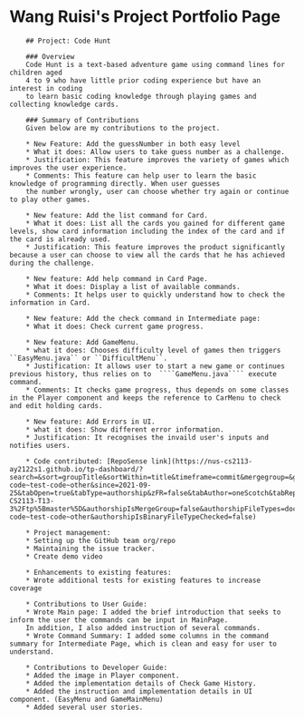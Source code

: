 # Wang Ruisi's Project Portfolio Page

        ## Project: Code Hunt

        ### Overview
        Code Hunt is a text-based adventure game using command lines for children aged
        4 to 9 who have little prior coding experience but have an interest in coding
        to learn basic coding knowledge through playing games and collecting knowledge cards.

        ### Summary of Contributions
        Given below are my contributions to the project.

        * New Feature: Add the guessNumber in both easy level
        * What it does: Allow users to take guess number as a challenge.
        * Justification: This feature improves the variety of games which improves the user experience.
        * Comments: This feature can help user to learn the basic knowledge of programming directly. When user guesses
        the number wrongly, user can choose whether try again or continue to play other games.

        * New feature: Add the list command for Card.
        * What it does: List all the cards you gained for different game levels, show card information including the index of the card and if the card is already used.
        * Justification: This feature improves the product significantly because a user can choose to view all the cards that he has achieved during the challenge.

        * New feature: Add help command in Card Page.
        * What it does: Display a list of available commands.
        * Comments: It helps user to quickly understand how to check the information in Card.

        * New feature: Add the check command in Intermediate page:
        * What it does: Check current game progress.

        * New feature: Add GameMenu.
        * what it does: Chooses difficulty level of games then triggers ``EasyMenu.java`` or ``DifficultMenu``.
        * Justification: It allows user to start a new game or continues previous history, thus relies on to  ````GameMenu.java```` execute command.
        * Comments: It checks game progress, thus depends on some classes in the Player component and keeps the reference to CarMenu to check and edit holding cards.

        * New feature: Add Errors in UI.
        * what it does: Show different error information.
        * Justification: It recognises the invaild user's inputs and notifies users.

        * Code contributed: [RepoSense link](https://nus-cs2113-ay2122s1.github.io/tp-dashboard/?search=&sort=groupTitle&sortWithin=title&timeframe=commit&mergegroup=&groupSelect=groupByRepos&breakdown=true&checkedFileTypes=docs~functional-code~test-code~other&since=2021-09-25&tabOpen=true&tabType=authorship&zFR=false&tabAuthor=oneScotch&tabRepo=AY2122S1-CS2113-T13-3%2Ftp%5Bmaster%5D&authorshipIsMergeGroup=false&authorshipFileTypes=docs~functional-code~test-code~other&authorshipIsBinaryFileTypeChecked=false)

        * Project management:
        * Setting up the GitHub team org/repo
        * Maintaining the issue tracker.
        * Create demo video

        * Enhancements to existing features:
        * Wrote additional tests for existing features to increase coverage

        * Contributions to User Guide:
        * Wrote Main page: I added the brief introduction that seeks to inform the user the commands can be input in MainPage.
        In addition, I also added instruction of several commands.
        * Wrote Command Summary: I added some columns in the command summary for Intermediate Page, which is clean and easy for user to understand.

        * Contributions to Developer Guide:
        * Added the image in Player component.
        * Added the implementation details of Check Game History.
        * Added the instruction and implementation details in UI component. (EasyMenu and GameMainMenu)
        * Added several user stories.

